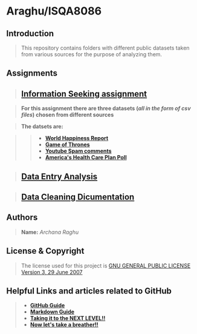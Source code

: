 # Araghu/ISQA8086

## **Introduction**

> This repository contains folders with different public datasets taken from various sources for the purpose of analyzing them.

## **Assignments**

> ## [**Information Seeking assignment**](https://github.com/ArchanaRaghu512/Araghu8086/tree/master/data-set)   

> **For this assignment there are three datasets (_all in the form of csv files_) chosen from different sources**

> **The datsets are:**

>> * [**World Happiness Report**](https://github.com/ArchanaRaghu512/Araghu8086/tree/master/data-set/World%20Happiness%20Report)
>> * [**Game of Thrones**](https://github.com/ArchanaRaghu512/Araghu8086/tree/master/data-set/game-of-thrones)
>> * [**Youtube Spam comments**](https://github.com/ArchanaRaghu512/Araghu8086/tree/master/data-set/YouTubeSpamCollection)
>> * [**America's Health Care Plan Poll**](https://github.com/ArchanaRaghu512/Araghu8086/tree/master/data-set/ahca-polls)


> ## [**Data Entry Analysis**](https://github.com/ArchanaRaghu512/Araghu8086)   

> ## [**Data Cleaning Dicumentation**](https://github.com/ArchanaRaghu512/Araghu8086)

## **Authors**

> **Name:** _Archana Raghu_

## **License & Copyright**

> The license used for this project is [GNU GENERAL PUBLIC LICENSE Version 3, 29 June 2007](https://github.com/ArchanaRaghu512/Araghu8086/blob/master/LICENSE)

## **Helpful Links and articles related to GitHub**

> * [**GitHub Guide**](https://guides.github.com/activities/hello-world/)   
> * [**Markdown Guide**](https://www.markdownguide.org)   
> * [**Taking it to the NEXT LEVEL!!**](https://www.codeschool.com/courses/mastering-github)     
> * [**Now let's take a breather!!**](https://i.pinimg.com/736x/74/56/0e/74560e4271d599f06e4b93e71f4a3836--calvin-and-hobbes-quotes-calvin--hobbes.jpg)   



